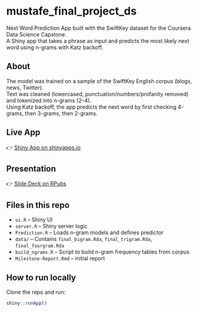 # mustafe_final_project_ds

Next Word Prediction App built with the SwiftKey dataset for the Coursera Data Science Capstone.  
A Shiny app that takes a phrase as input and predicts the most likely next word using n-grams with Katz backoff.

## About
The model was trained on a sample of the SwiftKey English corpus (blogs, news, Twitter).  
Text was cleaned (lowercased, punctuation/numbers/profanity removed) and tokenized into n-grams (2–4).  
Using Katz backoff, the app predicts the next word by first checking 4-grams, then 3-grams, then 2-grams.

## Live App
👉 [Shiny App on shinyapps.io](https://mustafemoh.shinyapps.io/final_project_data_sceince)

## Presentation
👉 [Slide Deck on RPubs](https://rpubs.com/yourname/capstone-slides)

## Files in this repo
- `ui.R` – Shiny UI
- `server.R` – Shiny server logic
- `Prediction.R` – Loads n-gram models and defines predictor
- `data/` – Contains `final_bigram.Rda`, `final_trigram.Rda`, `final_fourgram.Rda`
- `build_ngrams.R` – Script to build n-gram frequency tables from corpus
- `Milestone-Report.Rmd` – initial report

## How to run locally
Clone the repo and run:
```r
shiny::runApp()

